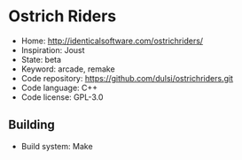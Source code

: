 # Ostrich Riders

- Home: http://identicalsoftware.com/ostrichriders/
- Inspiration: Joust
- State: beta
- Keyword: arcade, remake
- Code repository: https://github.com/dulsi/ostrichriders.git
- Code language: C++
- Code license: GPL-3.0

## Building

- Build system: Make
